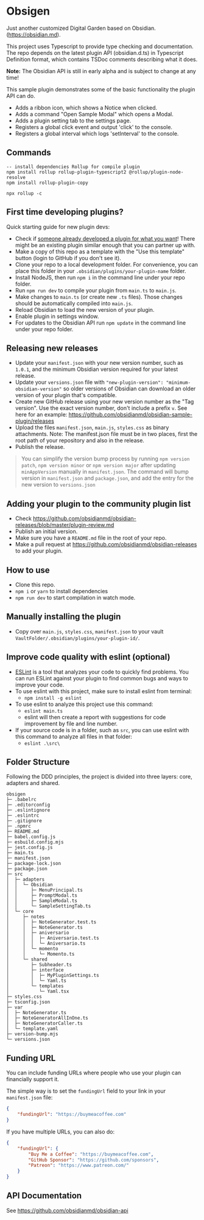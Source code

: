 # Obsigen

Just another customized Digital Garden based on Obsidian. (<https://obsidian.md>).

This project uses Typescript to provide type checking and documentation.
The repo depends on the latest plugin API (obsidian.d.ts) in Typescript Definition format, which contains TSDoc comments describing what it does.

**Note:** The Obsidian API is still in early alpha and is subject to change at any time!

This sample plugin demonstrates some of the basic functionality the plugin API can do.

- Adds a ribbon icon, which shows a Notice when clicked.
- Adds a command "Open Sample Modal" which opens a Modal.
- Adds a plugin setting tab to the settings page.
- Registers a global click event and output 'click' to the console.
- Registers a global interval which logs 'setInterval' to the console.

## Commands

``` shell
-- install dependencies Rollup for compile plugin
npm install rollup rollup-plugin-typescript2 @rollup/plugin-node-resolve
npm install rollup-plugin-copy

npx rollup -c
```

## First time developing plugins?

Quick starting guide for new plugin devs:

- Check if [someone already developed a plugin for what you want](https://obsidian.md/plugins)! There might be an existing plugin similar enough that you can partner up with.
- Make a copy of this repo as a template with the "Use this template" button (login to GitHub if you don't see it).
- Clone your repo to a local development folder. For convenience, you can place this folder in your `.obsidian/plugins/your-plugin-name` folder.
- Install NodeJS, then run `npm i` in the command line under your repo folder.
- Run `npm run dev` to compile your plugin from `main.ts` to `main.js`.
- Make changes to `main.ts` (or create new `.ts` files). Those changes should be automatically compiled into `main.js`.
- Reload Obsidian to load the new version of your plugin.
- Enable plugin in settings window.
- For updates to the Obsidian API run `npm update` in the command line under your repo folder.

## Releasing new releases

- Update your `manifest.json` with your new version number, such as `1.0.1`, and the minimum Obsidian version required for your latest release.
- Update your `versions.json` file with `"new-plugin-version": "minimum-obsidian-version"` so older versions of Obsidian can download an older version of your plugin that's compatible.
- Create new GitHub release using your new version number as the "Tag version". Use the exact version number, don't include a prefix `v`. See here for an example: <https://github.com/obsidianmd/obsidian-sample-plugin/releases>
- Upload the files `manifest.json`, `main.js`, `styles.css` as binary attachments. Note: The manifest.json file must be in two places, first the root path of your repository and also in the release.
- Publish the release.

> You can simplify the version bump process by running `npm version patch`, `npm version minor` or `npm version major` after updating `minAppVersion` manually in `manifest.json`.
> The command will bump version in `manifest.json` and `package.json`, and add the entry for the new version to `versions.json`

## Adding your plugin to the community plugin list

- Check <https://github.com/obsidianmd/obsidian-releases/blob/master/plugin-review.md>
- Publish an initial version.
- Make sure you have a `README.md` file in the root of your repo.
- Make a pull request at <https://github.com/obsidianmd/obsidian-releases> to add your plugin.

## How to use

- Clone this repo.
- `npm i` or `yarn` to install dependencies
- `npm run dev` to start compilation in watch mode.

## Manually installing the plugin

- Copy over `main.js`, `styles.css`, `manifest.json` to your vault `VaultFolder/.obsidian/plugins/your-plugin-id/`.

## Improve code quality with eslint (optional)

- [ESLint](https://eslint.org/) is a tool that analyzes your code to quickly find problems. You can run ESLint against your plugin to find common bugs and ways to improve your code.
- To use eslint with this project, make sure to install eslint from terminal:
  - `npm install -g eslint`
- To use eslint to analyze this project use this command:
  - `eslint main.ts`
  - eslint will then create a report with suggestions for code improvement by file and line number.
- If your source code is in a folder, such as `src`, you can use eslint with this command to analyze all files in that folder:
  - `eslint .\src\`

## Folder Structure
Following the DDD principles, the project is divided into three layers: core, adapters and shared.
```
obsigen
├─ .babelrc
├─ .editorconfig
├─ .eslintignore
├─ .eslintrc
├─ .gitignore
├─ .npmrc
├─ README.md
├─ babel.config.js
├─ esbuild.config.mjs
├─ jest.config.js
├─ main.ts
├─ manifest.json
├─ package-lock.json
├─ package.json
├─ src
│  ├─ adapters
│  │  └─ Obsidian
│  │     ├─ MenuPrincipal.ts
│  │     ├─ PromptModal.ts
│  │     ├─ SampleModal.ts
│  │     └─ SampleSettingTab.ts
│  └─ core
│     ├─ notes
│     │  ├─ NoteGenerator.test.ts
│     │  ├─ NoteGenerator.ts
│     │  ├─ aniversario
│     │  │  ├─ Aniversario.test.ts
│     │  │  └─ Aniversario.ts
│     │  └─ momento
│     │     └─ Momento.ts
│     └─ shared
│        ├─ Subheader.ts
│        ├─ interface
│        │  ├─ MyPluginSettings.ts
│        │  └─ Yaml.ts
│        └─ templates
│           └─ Yaml.tsx
├─ styles.css
├─ tsconfig.json
├─ var
│  ├─ NoteGenerator.ts
│  ├─ NoteGeneratorAllInOne.ts
│  ├─ NoteGeneratorCaller.ts
│  └─ template.yaml
├─ version-bump.mjs
└─ versions.json

```

## Funding URL

You can include funding URLs where people who use your plugin can financially support it.

The simple way is to set the `fundingUrl` field to your link in your `manifest.json` file:

```json
{
    "fundingUrl": "https://buymeacoffee.com"
}
```

If you have multiple URLs, you can also do:

```json
{
    "fundingUrl": {
        "Buy Me a Coffee": "https://buymeacoffee.com",
        "GitHub Sponsor": "https://github.com/sponsors",
        "Patreon": "https://www.patreon.com/"
    }
}
```

## API Documentation

See <https://github.com/obsidianmd/obsidian-api>
